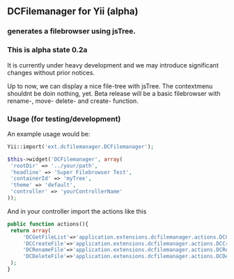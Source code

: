 ## DCFilemanager for Yii (alpha)
### generates a filebrowser using jsTree.

### This is alpha state 0.2a

It is currently under heavy development and we may introduce significant changes without prior notices.
 
Up to now, we can display a nice file-tree with jsTree. 
The contextmenu shouldnt be doin nothing, yet. 
Beta release will be a basic filebrowser with rename-, move- delete- and create- function.

### Usage (for testing/development)

An example usage would be:
```php
Yii::import('ext.dcfilemanager.DCFilemanager');

$this->widget('DCFilemanager', array(
 'rootDir' => '../your/path',
 'headline' => 'Super Filebrowser Test',
 'containerId' => 'myTree',
 'theme' => 'default',
 'controller' => 'yourControllerName'
));
```

And in your controller import the actions like this
```php
public function actions(){
 return array(
     'DCGetFileList'=>'application.extensions.dcfilemanager.actions.DCGetFileList',
     'DCCreateFile'=>'application.extensions.dcfilemanager.actions.DCCreateFile',
     'DCRenameFile'=>'application.extensions.dcfilemanager.actions.DCRenameFile',
     'DCDeleteFile'=>'application.extensions.dcfilemanager.actions.DCDeleteFile'
 );
}
```
